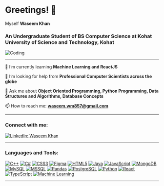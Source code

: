 # Greetings! 👋  
Myself **Waseem Khan**  
### An Undergraduate Student of **BS Computer Science** at Kohat University of Science and Technology, Kohat

![Coding](https://img.freepik.com/premium-vector/boy-is-sitting-desk-with-laptop-word-code-it_1177960-38395.jpg)

---

🌱 I’m currently learning **Machine Learning and ReactJS**

🤝 I’m looking for help from **Professional Computer Scientists across the globe**

💬 Ask me about **Object Oriented Programming, Python Programming, Data Structures and Algorithms, Database Concepts**

📫 How to reach me: **waseem.wm857@gmail.com**

---

### Connect with me:
[![LinkedIn: Waseem Khan](https://img.shields.io/badge/-Waseem%20Khan-blue?style=flat-square&logo=Linkedin&logoColor=white)](https://www.linkedin.com/in/waseem-khan-2839a7227)

---

### Languages and Tools:

[![C++](https://img.shields.io/badge/-C++-00599C?style=flat-square&logo=c%2B%2B&logoColor=white)](https://www.w3schools.com/cpp/)
[![C#](https://img.shields.io/badge/-C%23-239120?style=flat-square&logo=c-sharp&logoColor=white)](https://www.w3schools.com/cs/)
[![CSS3](https://img.shields.io/badge/-CSS3-1572B6?style=flat-square&logo=css3)](https://www.w3schools.com/css/)
[![Figma](https://img.shields.io/badge/-Figma-F24E1E?style=flat-square&logo=figma)](https://www.figma.com/)
[![HTML5](https://img.shields.io/badge/-HTML5-E34F26?style=flat-square&logo=html5)](https://www.w3.org/html/)
[![Java](https://img.shields.io/badge/-Java-007396?style=flat-square&logo=java)](https://www.java.com/)
[![JavaScript](https://img.shields.io/badge/-JavaScript-F7DF1E?style=flat-square&logo=javascript&logoColor=black)](https://developer.mozilla.org/en-US/docs/Web/JavaScript)
[![MongoDB](https://img.shields.io/badge/-MongoDB-47A248?style=flat-square&logo=mongodb)](https://www.mongodb.com/)
[![MySQL](https://img.shields.io/badge/-MySQL-4479A1?style=flat-square&logo=mysql)](https://www.mysql.com/)
[![MSSQL](https://img.shields.io/badge/-SQL_Server-CC2927?style=flat-square&logo=microsoft-sql-server)](https://www.microsoft.com/en-us/sql-server)
[![Pandas](https://img.shields.io/badge/-Pandas-150458?style=flat-square&logo=pandas)](https://pandas.pydata.org/)
[![PostgreSQL](https://img.shields.io/badge/-PostgreSQL-4169E1?style=flat-square&logo=postgresql)](https://www.postgresql.org/)
[![Python](https://img.shields.io/badge/-Python-3776AB?style=flat-square&logo=python)](https://www.python.org/)
[![React](https://img.shields.io/badge/-React-61DAFB?style=flat-square&logo=react)](https://reactjs.org/)
[![TypeScript](https://img.shields.io/badge/-TypeScript-3178C6?style=flat-square&logo=typescript)](https://www.typescriptlang.org/)
[![Machine Learning](https://img.shields.io/badge/-Machine%20Learning-FF6F00?style=flat-square&logo=apachespark&logoColor=white)](https://scikit-learn.org/)

---
